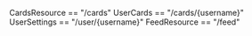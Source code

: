 CardsResource == "/cards"
UserCards == "/cards/{username}"
UserSettings == "/user/{username}"
FeedResource == "/feed"

